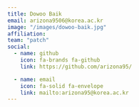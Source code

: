 ```yaml
---
title: Dowoo Baik
email: arizona9506@korea.ac.kr
image: "/images/dowoo-baik.jpg"
affiliation: 
team: "patch"
social:
  - name: github
    icon: fa-brands fa-github
    link: https://github.com/arizona95/

  - name: email
    icon: fa-solid fa-envelope
    link: mailto:arizona95@korea.ac.kr
---
```

